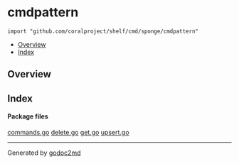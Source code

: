 

# cmdpattern
`import "github.com/coralproject/shelf/cmd/sponge/cmdpattern"`

* [Overview](#pkg-overview)
* [Index](#pkg-index)

## <a name="pkg-overview">Overview</a>



## <a name="pkg-index">Index</a>


#### <a name="pkg-files">Package files</a>
[commands.go](/src/github.com/coralproject/shelf/cmd/sponge/cmdpattern/commands.go) [delete.go](/src/github.com/coralproject/shelf/cmd/sponge/cmdpattern/delete.go) [get.go](/src/github.com/coralproject/shelf/cmd/sponge/cmdpattern/get.go) [upsert.go](/src/github.com/coralproject/shelf/cmd/sponge/cmdpattern/upsert.go) 










- - -
Generated by [godoc2md](http://godoc.org/github.com/davecheney/godoc2md)
